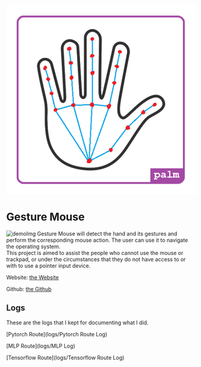 ![logo](logo.png)

# Gesture Mouse
![demoImg](demo.gif)
Gesture Mouse will detect the hand and its gestures and perform the corresponding mouse action. The user can use it to navigate the operating system. <br>
This project is aimed to assist the people who cannot use the mouse or trackpad, or under the circumstances that they do not have access to or with to use a pointer input device. 

Website: [the Website](https://gesture.zhukaihan.com)

Github: [the Github](https://github.com/zhukaihan/Gesture-Mouse)

## Logs
These are the logs that I kept for documenting what I did. 

[Pytorch Route](logs/Pytorch Route Log)

[MLP Route](logs/MLP Log)

[Tensorflow Route](logs/Tensorflow Route Log)
